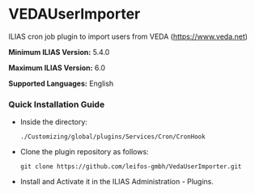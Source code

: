 # VEDAUserImporter

ILIAS cron job plugin to import users from VEDA (https://www.veda.net)

**Minimum ILIAS Version:**
5.4.0

**Maximum ILIAS Version:**
6.0

**Supported Languages:**
English

### Quick Installation Guide
- Inside the directory:

    `./Customizing/global/plugins/Services/Cron/CronHook`
    
- Clone the plugin repository as follows:
     
      git clone https://github.com/leifos-gmbh/VedaUserImporter.git

- Install and Activate it in the ILIAS Administration - Plugins.